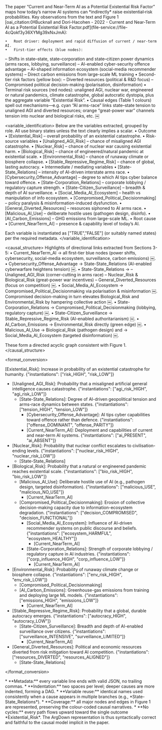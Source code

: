<analysis>
The paper “Current and Near-Term AI as a Potential Existential Risk Factor” maps
how today’s narrow AI systems can *indirectly* raise existential‐risk
probabilities.  
Key observations from the text and Figure 1  [oai_citation:0‡Bucknall and Dori-Hacohen - 2022 - Current and Near-Term AI as a Potential Existential Risk Factor.pdf](file-service://file-4cQokf3y36XYMg39xNxJmA):


	•	Root driver: deployment and rapid diffusion of current / near-term AI.
	•	First-tier effects (blue nodes):
– Shifts in state–state, state–corporation and state–citizen
power dynamics (arms races, lobbying, surveillance)
– AI-enabled cyber-security offence advantage
– AI-shaped information ecosystem (social-media recommender
systems)
– Direct carbon emissions from large-scale ML training
	•	Second-tier risk factors (yellow box):
– Diverted resources (political & R&D focus)
– Compromised political decision-making (polarisation,
disinformation)
	•	Terminal risk sources (red nodes): unaligned AGI, nuclear war,
engineered or natural pandemics, climate catastrophe,
global autocratic dystopia, plus the aggregate variable “Existential
Risk”.
	•	Causal edges (Table 1 colours) spell out mechanisms—e.g. cyan
“AI arms-race” links state–state tension to unaligned AGI and
diverted resources; orange “great-power war” channels tension
into nuclear and biological risks, etc.  ￼

</analysis>


<variable_identification>
Below are the variables extracted, grouped by role.
All use binary states unless the text clearly implies a scalar.
	•	Outcome
	•	[Existential_Risk] – overall probability of an existential
catastrophe.
	•	Risk-source variables
	•	[Unaligned_AGI_Risk] – chance of misaligned AGI catastrophe.
	•	[Nuclear_Risk] – chance of nuclear war causing existential harm.
	•	[Biological_Risk] – chance of engineered/natural pandemic at existential scale.
	•	[Environmental_Risk] – chance of runaway climate or biosphere collapse.
	•	[Stable_Repressive_Regime_Risk] – chance of global, lasting autocracy.
	•	Intermediate / mediating variables
	•	[State-State_Relations] – intensity of AI-driven interstate arms race.
	•	[Cybersecurity_Offense_Advantage] – degree to which AI tips cyber balance toward offence.
	•	[State-Corporation_Relations] – corporate lobbying / regulatory capture strength.
	•	[State-Citizen_Surveillance] – breadth & depth of AI surveillance.
	•	[Social_Media_AI_Ecosystem] – health vs manipulation of info
ecosystem.
	•	[Compromised_Political_Decisionmaking] – policy paralysis &
misinformation-induced dysfunction.
	•	[General_Diverted_Resources] – resources siphoned to AI arms race.
	•	[Malicious_AI_Use] – deliberate hostile uses (pathogen design, disinfo).
	•	[AI_Carbon_Emissions] – GHG emissions from large-scale ML.
	•	Root cause
	•	[Current_NearTerm_AI] – presence & capability level of today’s AI.

Each variable is instantiated as ["TRUE","FALSE"] (or suitably named
states) per the required metadata.
</variable_identification>

<causal_structure>
Highlights of directional links extracted from Sections 3-5:
	•	Current_NearTerm_AI → all first-tier blue nodes (power shifts,
cybersecurity, social-media ecosystem, surveillance, carbon
emissions)  ￼.
	•	Cybersecurity_Offense_Advantage → State-State_Relations
(AI-enabled cyberwarfare heightens tension)  ￼.
	•	State-State_Relations →
– Unaligned_AGI_Risk (corner-cutting in arms race)
– Nuclear_Risk & Biological_Risk (great-power war incentives)
– General_Diverted_Resources (focus on competition)  ￼.
	•	Social_Media_AI_Ecosystem → Compromised_Political_Decisionmaking
via polarisation & misinformation  ￼.
Compromised decision-making in turn elevates Biological_Risk and
Environmental_Risk by hampering collective action  ￼.
	•	State-Corporation_Relations → Compromised_Political_Decisionmaking
(lobbying, regulatory capture)  ￼.
	•	State-Citizen_Surveillance → Stable_Repressive_Regime_Risk
(AI-enabled authoritarianism)  ￼.
	•	AI_Carbon_Emissions → Environmental_Risk directly
(green edge)  ￼.
	•	Malicious_AI_Use → Biological_Risk (pathogen design) and
→ Social_Media_AI_Ecosystem (targeted disinformation)  ￼.

These form a directed acyclic graph consistent with Figure 1.
</causal_structure>

<format_conversion>

[Existential_Risk]: Increase in probability of an existential catastrophe for humanity. {"instantiations": ["risk_HIGH", "risk_LOW"]}
  + [Unaligned_AGI_Risk]: Probability that a misaligned artificial general intelligence causes catastrophe. {"instantiations": ["agi_risk_HIGH", "agi_risk_LOW"]}
    + [State-State_Relations]: Degree of AI-driven geopolitical tension and arms-race dynamics between states. {"instantiations": ["tension_HIGH", "tension_LOW"]}
      + [Cybersecurity_Offense_Advantage]: AI tips cyber capabilities toward offence rather than defence. {"instantiations": ["offense_DOMINANT", "offense_PARITY"]}
      + [Current_NearTerm_AI]: Deployment and capabilities of current and near-term AI systems. {"instantiations": ["ai_PRESENT", "ai_ABSENT"]}
  + [Nuclear_Risk]: Probability that nuclear conflict escalates to civilisation-ending levels. {"instantiations": ["nuclear_risk_HIGH", "nuclear_risk_LOW"]}
    + [State-State_Relations]
  + [Biological_Risk]: Probability that a natural or engineered pandemic reaches existential scale. {"instantiations": ["bio_risk_HIGH", "bio_risk_LOW"]}
    + [Malicious_AI_Use]: Deliberate hostile use of AI (e.g., pathogen design, targeted disinformation). {"instantiations": ["malicious_USE", "malicious_NO_USE"]}
      + [Current_NearTerm_AI]
    + [Compromised_Political_Decisionmaking]: Erosion of collective decision-making capacity due to information-ecosystem degradation. {"instantiations": ["decision_COMPROMISED", "decision_FUNCTIONAL"]}
      + [Social_Media_AI_Ecosystem]: Influence of AI-driven recommender systems on public discourse and beliefs. {"instantiations": ["ecosystem_HARMFUL", "ecosystem_HEALTHY"]}
        + [Current_NearTerm_AI]
      + [State-Corporation_Relations]: Strength of corporate lobbying / regulatory capture in AI industries. {"instantiations": ["corp_influence_HIGH", "corp_influence_LOW"]}
        + [Current_NearTerm_AI]
  + [Environmental_Risk]: Probability of runaway climate change or biosphere collapse. {"instantiations": ["env_risk_HIGH", "env_risk_LOW"]}
    + [Compromised_Political_Decisionmaking]
    + [AI_Carbon_Emissions]: Greenhouse-gas emissions from training and deploying large ML models. {"instantiations": ["emissions_HIGH", "emissions_LOW"]}
      + [Current_NearTerm_AI]
  + [Stable_Repressive_Regime_Risk]: Probability that a global, durable autocracy emerges. {"instantiations": ["autocracy_HIGH", "autocracy_LOW"]}
    + [State-Citizen_Surveillance]: Breadth and depth of AI-enabled surveillance over citizens. {"instantiations": ["surveillance_INTENSIVE", "surveillance_LIMITED"]}
      + [Current_NearTerm_AI]
  + [General_Diverted_Resources]: Political and economic resources diverted from risk mitigation toward AI competition. {"instantiations": ["resources_DIVERTED", "resources_ALIGNED"]}
    + [State-State_Relations]

</format_conversion>

<validation>
* **Metadata:** every variable line ends with valid JSON, no trailing
  commas.  
* **Indentation:** two spaces per level; deeper causes are more
  indented, forming a DAG.  
* **Variable reuse:** identical names used consistently when a cause
  appears in multiple branches (e.g., *State-State_Relations*).  
* **Coverage:** all major nodes and edges in Figure 1 are represented,
  preserving the colour-coded causal narratives.  
* **No cycles:** every path flows upward toward the single outcome
  *Existential_Risk*.  
The ArgDown representation is thus syntactically correct and faithful
to the causal model implicit in the paper.
</validation>
